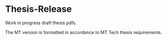 # Thesis-Release

Work in progress draft thesis pdfs.

The MT version is formatted in accordance to MT Tech thesis requirements.
